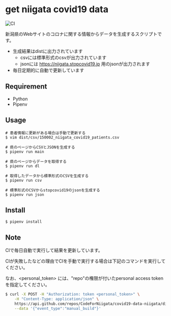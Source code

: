 get niigata covid19 data
====

![CI](https://github.com/CodeForNiigata/covid19-data-niigata/workflows/CI/badge.svg)

新潟県のWebサイトのコロナに関する情報からデータを生成するスクリプトです。

- 生成結果はdistに出力されています
    - csvには標準形式のcsvが出力されています
    - jsonには https://niigata.stopcovid19.jp 用のjsonが出力されます
- 毎日定期的に自動で更新しています

## Requirement

- Python
- Pipenv

## Usage

```
# 患者情報に更新がある場合は手動で更新する
$ vim dist/csv/150002_niigata_covid19_patients.csv

# 県のページからCSVとJSONを生成する
$ pipenv run main

# 県のページからデータを取得する
$ pipenv run dl

# 取得したデータから標準形式のCSVを生成する
$ pipenv run csv

# 標準形式のCSVからstopcovid19のjsonを生成する
$ pipenv run json
```

## Install

```
$ pipenv install
```

## Note

CIで毎日自動で実行して結果を更新しています。

CIが失敗したなどの理由でCIを手動で実行する場合は下記のコマンドを実行してください。

なお、<personal_token> には、"repo"の権限が付いたpersonal access tokenを指定してください。

```bash
$ curl -X POST -H "Authorization: token <personal_token>" \
    -H "Content-Type: application/json" \
    https://api.github.com/repos/CodeForNiigata/covid19-data-niigata/dispatches \
    --data '{"event_type":"manual_build"}'
```

